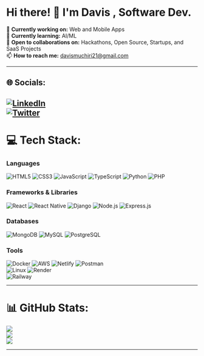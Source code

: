<!-- [![](https://visitcount.itsvg.in/api?id=Muchiri-cmd&icon=4&color=0)](https://visitcount.itsvg.in)-->

# Hi there! 👋 I'm Davis , Software Dev.

🔭 **Currently working on:** Web and Mobile Apps  
🌱 **Currently learning:** AI/ML  
👯 **Open to collaborations on:** Hackathons, Open Source, Startups, and SaaS Projects  
📫 **How to reach me:** davismuchiri21@gmail.com  

---
## 🌐 Socials:
[![LinkedIn](https://img.shields.io/badge/LinkedIn-%230077B5.svg?logo=linkedin&logoColor=white)](https://www.linkedin.com/in/davis-muchiri-b4991b251)  
[![Twitter](https://img.shields.io/badge/Twitter-%231DA1F2.svg?logo=twitter&logoColor=white)](https://twitter.com/davisdevelops)
---

# 💻 Tech Stack:
### Languages
![HTML5](https://img.shields.io/badge/html5-%23E34F26.svg?style=for-the-badge&logo=html5&logoColor=white) 
![CSS3](https://img.shields.io/badge/css3-%231572B6.svg?style=for-the-badge&logo=css3&logoColor=white) 
![JavaScript](https://img.shields.io/badge/javascript-%23323330.svg?style=for-the-badge&logo=javascript&logoColor=%23F7DF1E) 
![TypeScript](https://img.shields.io/badge/typescript-%23007ACC.svg?style=for-the-badge&logo=typescript&logoColor=white) 
![Python](https://img.shields.io/badge/python-%233776AB.svg?style=for-the-badge&logo=python&logoColor=white) 
![PHP](https://img.shields.io/badge/php-%23777BB4.svg?style=for-the-badge&logo=php&logoColor=white)  

### Frameworks & Libraries
![React](https://img.shields.io/badge/react-%2320232a.svg?style=for-the-badge&logo=react&logoColor=%2361DAFB) 
![React Native](https://img.shields.io/badge/react_native-%2320232a.svg?style=for-the-badge&logo=react&logoColor=%2361DAFB) 
![Django](https://img.shields.io/badge/django-%23092E20.svg?style=for-the-badge&logo=django&logoColor=white) 
![Node.js](https://img.shields.io/badge/node.js-%2343853D.svg?style=for-the-badge&logo=node.js&logoColor=white) 
![Express.js](https://img.shields.io/badge/express.js-%23404d59.svg?style=for-the-badge&logo=express&logoColor=white)

### Databases
![MongoDB](https://img.shields.io/badge/mongodb-%234ea94b.svg?style=for-the-badge&logo=mongodb&logoColor=white) 
![MySQL](https://img.shields.io/badge/mysql-%2300f.svg?style=for-the-badge&logo=mysql&logoColor=white) 
![PostgreSQL](https://img.shields.io/badge/postgresql-%23316192.svg?style=for-the-badge&logo=postgresql&logoColor=white)

### Tools
![Docker](https://img.shields.io/badge/docker-%230db7ed.svg?style=for-the-badge&logo=docker&logoColor=white) 
![AWS](https://img.shields.io/badge/aws-%23232F3E.svg?style=for-the-badge&logo=amazonaws&logoColor=white) 
![Netlify](https://img.shields.io/badge/netlify-%2300C7B7.svg?style=for-the-badge&logo=netlify&logoColor=white) 
![Postman](https://img.shields.io/badge/postman-%23FF6C37.svg?style=for-the-badge&logo=postman&logoColor=white)  
![Linux](https://img.shields.io/badge/linux-FCC624?style=for-the-badge&logo=linux&logoColor=black) 
![Render](https://img.shields.io/badge/render-%232D3B41.svg?style=for-the-badge&logo=render&logoColor=white)  
![Railway](https://img.shields.io/badge/railway-%232C3E50.svg?style=for-the-badge&logo=railway&logoColor=white)

---

# 📊 GitHub Stats:
![](https://github-readme-stats.vercel.app/api?username=Muchiri-cmd&theme=swift&hide_border=false&include_all_commits=true&count_private=false)  
![](https://github-readme-streak-stats.herokuapp.com/?user=Muchiri-cmd&theme=swift&hide_border=false)  
![](https://github-readme-stats.vercel.app/api/top-langs/?username=Muchiri-cmd&theme=swift&hide_border=false&include_all_commits=true&count_private=false&layout=compact)

---
<!--
### 🔝 Top Contributed Repo:
![](https://github-contributor-stats.vercel.app/api?username=Muchiri-cmd&limit=5&theme=dark&combine_all_yearly_contributions=true)

---
-->
